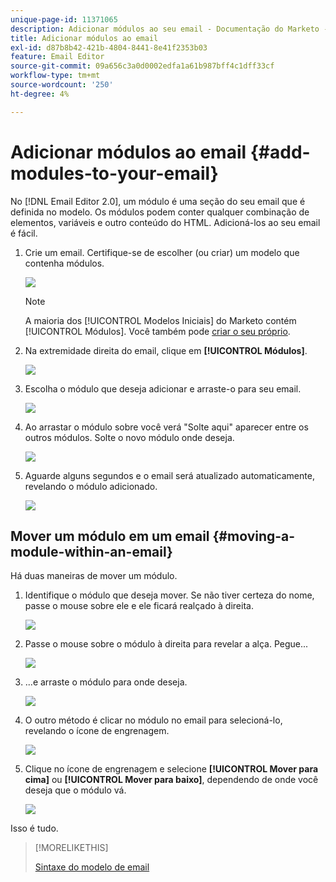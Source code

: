 ```yaml
---
unique-page-id: 11371065
description: Adicionar módulos ao seu email - Documentação do Marketo - Documentação do produto
title: Adicionar módulos ao email
exl-id: d87b8b42-421b-4804-8441-8e41f2353b03
feature: Email Editor
source-git-commit: 09a656c3a0d0002edfa1a61b987bff4c1dff33cf
workflow-type: tm+mt
source-wordcount: '250'
ht-degree: 4%

---
```


# Adicionar módulos ao email {#add-modules-to-your-email}

No [!DNL Email Editor 2.0], um módulo é uma seção do seu email que é definida no modelo. Os módulos podem conter qualquer combinação de elementos, variáveis e outro conteúdo do HTML. Adicioná-los ao seu email é fácil.

1. Crie um email. Certifique-se de escolher (ou criar) um modelo que contenha módulos.

   ![](assets/one-1.png)

   >[!NOTE]
   >
   >A maioria dos [!UICONTROL Modelos Iniciais] do Marketo contém [!UICONTROL Módulos]. Você também pode [criar o seu próprio](/help/marketo/product-docs/email-marketing/general/email-editor-2/email-template-syntax.md#modules).

1. Na extremidade direita do email, clique em **[!UICONTROL Módulos]**.

   ![](assets/two-3.png)

1. Escolha o módulo que deseja adicionar e arraste-o para seu email.

   ![](assets/three-3.png)

1. Ao arrastar o módulo sobre você verá &quot;Solte aqui&quot; aparecer entre os outros módulos. Solte o novo módulo onde deseja.

   ![](assets/four-2.png)

1. Aguarde alguns segundos e o email será atualizado automaticamente, revelando o módulo adicionado.

   ![](assets/five-3.png)

## Mover um módulo em um email {#moving-a-module-within-an-email}

Há duas maneiras de mover um módulo.

1. Identifique o módulo que deseja mover. Se não tiver certeza do nome, passe o mouse sobre ele e ele ficará realçado à direita.

   ![](assets/six-2.png)

1. Passe o mouse sobre o módulo à direita para revelar a alça. Pegue...

   ![](assets/seven-2.png)

1. ...e arraste o módulo para onde deseja.

   ![](assets/eight-2.png)

1. O outro método é clicar no módulo no email para selecioná-lo, revelando o ícone de engrenagem.

   ![](assets/nine-2.png)

1. Clique no ícone de engrenagem e selecione **[!UICONTROL Mover para cima]** ou **[!UICONTROL Mover para baixo]**, dependendo de onde você deseja que o módulo vá.

   ![](assets/ten-2.png)

Isso é tudo.

>[!MORELIKETHIS]
>
>[Sintaxe do modelo de email](/help/marketo/product-docs/email-marketing/general/email-editor-2/email-template-syntax.md)
